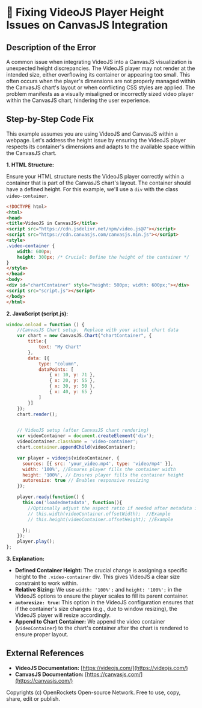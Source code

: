 # 🐞 Fixing VideoJS Player Height Issues on CanvasJS Integration


## Description of the Error

A common issue when integrating VideoJS into a CanvasJS visualization is unexpected height discrepancies.  The VideoJS player may not render at the intended size, either overflowing its container or appearing too small. This often occurs when the player's dimensions are not properly managed within the CanvasJS chart's layout or when conflicting CSS styles are applied.  The problem manifests as a visually misaligned or incorrectly sized video player within the CanvasJS chart, hindering the user experience.


## Step-by-Step Code Fix

This example assumes you are using VideoJS and CanvasJS within a webpage.  Let's address the height issue by ensuring the VideoJS player respects its container's dimensions and adapts to the available space within the CanvasJS chart.

**1. HTML Structure:**

Ensure your HTML structure nests the VideoJS player correctly within a container that is part of the CanvasJS chart's layout.  The container should have a defined height.  For this example, we'll use a `div` with the class `video-container`.

```html
<!DOCTYPE html>
<html>
<head>
<title>VideoJS in CanvasJS</title>
<script src="https://cdn.jsdelivr.net/npm/video.js@7"></script>
<script src="https://cdn.canvasjs.com/canvasjs.min.js"></script>
<style>
.video-container {
    width: 600px;
    height: 300px; /* Crucial: Define the height of the container */
}
</style>
</head>
<body>
<div id="chartContainer" style="height: 500px; width: 600px;"></div>
<script src="script.js"></script>
</body>
</html>
```


**2. JavaScript (script.js):**


```javascript
window.onload = function () {
    //CanvasJS Chart setup.  Replace with your actual chart data
    var chart = new CanvasJS.Chart("chartContainer", {
        title:{
            text: "My Chart"
        },
        data: [{
            type: "column",
            dataPoints: [
                { x: 10, y: 71 },
                { x: 20, y: 55 },
                { x: 30, y: 50 },
                { x: 40, y: 65 }
            ]
        }]
    });
    chart.render();


    // VideoJS setup (after CanvasJS chart rendering)
    var videoContainer = document.createElement('div');
    videoContainer.className = 'video-container';
    chart.container.appendChild(videoContainer);

    var player = videojs(videoContainer, {
      sources: [{ src: 'your_video.mp4', type: 'video/mp4' }],
      width: '100%', //Ensures player fills the container width
      height: '100%', // Ensures player fills the container height
      autoresize: true // Enables responsive resizing
    });

    player.ready(function() {
      this.on('loadedmetadata', function(){
        //Optionally adjust the aspect ratio if needed after metadata is loaded.
        // this.width(videoContainer.offsetWidth);  //Example
        // this.height(videoContainer.offsetHeight); //Example

      });
    });
    player.play();
};

```


**3. Explanation:**

* **Defined Container Height:** The crucial change is assigning a specific height to the `.video-container` div.  This gives VideoJS a clear size constraint to work within.
* **Relative Sizing:** We use `width: '100%';` and `height: '100%';` in the VideoJS options to ensure the player scales to fill its parent container.
* **`autoresize: true`:** This option in the VideoJS configuration ensures that if the container's size changes (e.g., due to window resizing), the VideoJS player will resize accordingly.
* **Append to Chart Container:** We append the video container (`videoContainer`) to the chart's container after the chart is rendered to ensure proper layout.

## External References

* **VideoJS Documentation:** [https://videojs.com/](https://videojs.com/)
* **CanvasJS Documentation:** [https://canvasjs.com/](https://canvasjs.com/)


Copyrights (c) OpenRockets Open-source Network. Free to use, copy, share, edit or publish.

